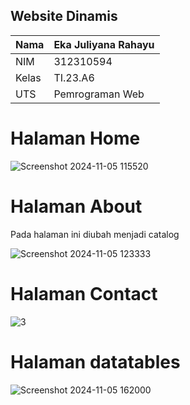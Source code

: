 ## Website Dinamis

| Nama | Eka Juliyana Rahayu |
|------ | ------------------- |
| NIM | 312310594 |
| Kelas | TI.23.A6 |
| UTS | Pemrograman Web |

# Halaman Home

![Screenshot 2024-11-05 115520](https://github.com/user-attachments/assets/4cb89e4d-ffec-4c8f-a98b-0b483cc5bb13)

# Halaman About
<p>Pada halaman ini diubah menjadi catalog</p>

![Screenshot 2024-11-05 123333](https://github.com/user-attachments/assets/b0d3f9c1-50b3-4cf8-a345-0b8d5bd552a6)


# Halaman Contact
![3](https://github.com/user-attachments/assets/148e2a79-aa85-4705-b864-a42ba118ebca)

# Halaman datatables

![Screenshot 2024-11-05 162000](https://github.com/user-attachments/assets/10cf5c9b-dec2-4886-95c4-e28e796bfac1)
